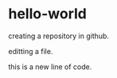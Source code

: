 hello-world
===========

creating a repository in github.

editting a file.

this is a new line of code.
